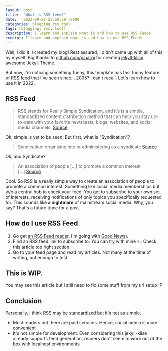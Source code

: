```yaml
---
layout: post
title:  "What is RSS feed?"
date:   2022-09-21 23:50:20 -0600
categories: blogging rss tool
tags: [blogging, rss, tool]
description: I learn and explain what is and how to use RSS Feeds
excerpt: I learn and explain what is and how to use RSS Feeds
---
```


Well, I did it. I created my blog! Rest assured, I didn't came up with all of this by myself. Big thanks to [github.com/piharpi][piharpi] for creating [jekyll-klise][jekyll-klise] awesome [Jekyll][jekyll-home] Theme.

But now, I'm noticing something funny, this template has thsi funny feature of RSS feed that I've seen since... 2005? I can't recall. Let's learn how to use it in 2022.

## RSS Feed

> RSS stands for Really Simple Syndication, and it’s is a simple, standardized content distribution method that can help you stay up-to-date with your favorite newscasts, blogs, websites, and social media channels. [Source][rss-lifewire]

Ok, simple is yet to be seen. But first, what is "Syndication"?

> Syndication: organizing into or administering as a syndicate [Source][syndication]

Ok, and Syndicate?

> An association of people [...] to promote a common interest [...].[Source][syndicate]

Cool. So RSS is a really simple way to create an association of people to promote a common interest. Something like social media memberships but w/o a central hub to check your feed. You get to subscribe to your own set of interests, receiving notifications of only topics you specifically requested for. This sounds like **a nightmare** of mainstream social media. Why, you say? That's a future topic for a post.

## How do I use RSS Feed

1. Go get [an RSS Feed reader][top-7-readers]. I'm going with [Good News][good-news]).
2. Find an RSS feed link to subscribe to. You can try with mine ✨. Check this article top right section.
3. Go to your feed page and read my articles. Not many at the time of writing, but enough to test.

## This is WIP.

You may see this article but I still need to fix some stuff from my url setup :P

## Conclusion

Personally, I think RSS may be standardized but it's not as simple.

- Most readers out there are paid services. Hence, social media is more convenient
- It's not simple for development. Even considering this jekyll-klise already supports feed generation, readers don't seem to work out of the box with localhost environments

[piharpi]: https://github.com/piharpi
[jekyll-home]: https://jekyllrb.com/
[jekyll-klise]: https://github.com/piharpi/jekyll-klise
[rss-lifewire]: https://www.lifewire.com/what-is-an-rss-feed-4684568
[syndication]: https://www.wordnik.com/words/syndication
[syndicate]: https://www.wordnik.com/words/syndicate
[top-7-readers]: https://bloggingwizard.com/free-rss-feed-readers/
[good-news]: https://goodnews.click/